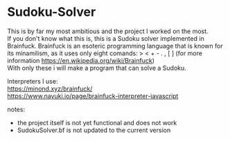 # Sudoku-Solver
This is by far my most ambitious and the project I worked on the most.  
If you don't know what this is, this is a Sudoku solver implemented in Brainfuck. Brainfuck is an esoteric programming language that is known for its minamilism, as it uses only eight comands: > < + - . , [ ] (for more information https://en.wikipedia.org/wiki/Brainfuck)  
With only these i will make a program that can solve a Sudoku.

Interpreters I use:  
https://minond.xyz/brainfuck/  
https://www.nayuki.io/page/brainfuck-interpreter-javascript

notes:  
- the project itself is not yet functional and does not work  
- SudokuSolver.bf is not updated to the current version  
